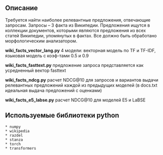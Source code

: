 ## Описание

Требуется найти наиболее релевантные предложения, отвечающие запросам.
Запросы – 3 факта из Википедии. Предложения ищутся в коллекции документов,
которыми являются предложения из всех статей Википедии, упомянутых в фактах. Все
должно быть обработано морфологическим анализатором.

**wiki_facts_vector_lang.py**
    4 модели: векторная модель по TF и TF-IDF, языковая модель с коэф-тами 0.5 и 0.9

**wiki_facts_fasttext.py**
    предложение запроса представляется как усредненный вектор fasttext

**wiki_facts_ndcg.py**
    расчет NDCG@10 для запросов и вариантов выдачи релевантных предложений каждой из предыдущих моделей
    (в docs.txt идеальная выдача предложений с оценками)

**wiki_facts_e5_labse.py**
    расчет NDCG@10 для моделей E5 и LaBSE

## Используемые библиотеки python
    * numpy
    * wikipedia
    * razdel
    * stanza
    * torch
    * transformers
